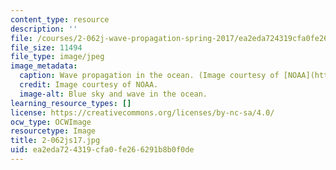 ```yaml
---
content_type: resource
description: ''
file: /courses/2-062j-wave-propagation-spring-2017/ea2eda724319cfa0fe266291b8b0f0de_2-062js17.jpg
file_size: 11494
file_type: image/jpeg
image_metadata:
  caption: Wave propagation in the ocean. (Image courtesy of [NOAA](http://www.noaa.gov).)
  credit: Image courtesy of NOAA.
  image-alt: Blue sky and wave in the ocean.
learning_resource_types: []
license: https://creativecommons.org/licenses/by-nc-sa/4.0/
ocw_type: OCWImage
resourcetype: Image
title: 2-062js17.jpg
uid: ea2eda72-4319-cfa0-fe26-6291b8b0f0de
---
```

